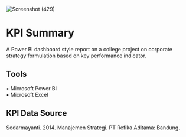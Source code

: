 ![Screenshot (429)](https://user-images.githubusercontent.com/102712597/205595329-6741cf00-2f30-4c60-a678-841c90c86350.png)

# KPI Summary
A Power BI dashboard style report on a college project on corporate strategy formulation based on key performance indicator.

## Tools
• Microsoft Power BI <br>
• Microsoft Excel

## KPI Data Source
Sedarmayanti. 2014. Manajemen Strategi. PT Refika Aditama: Bandung.
